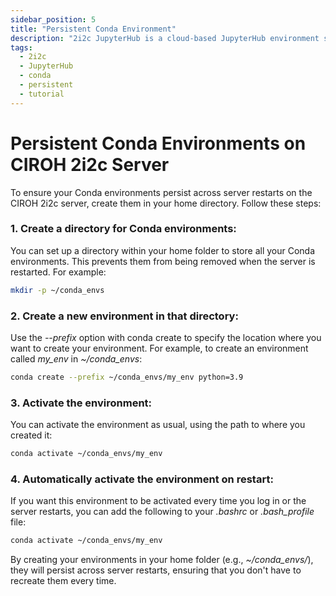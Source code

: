 ```yaml
---
sidebar_position: 5
title: "Persistent Conda Environment"
description: "2i2c JupyterHub is a cloud-based JupyterHub environment specifically designed for hydrological researchers. It is powered by 2i2c JupyterHub, a cloud-based JupyterHub environment specifically on Google Cloud"
tags:
  - 2i2c
  - JupyterHub
  - conda
  - persistent
  - tutorial
---
```


# Persistent Conda Environments on CIROH 2i2c Server
To ensure your Conda environments persist across server restarts on the CIROH 2i2c server, create them in your home directory. Follow these steps:

### 1. Create a directory for Conda environments:
You can set up a directory within your home folder to store all your Conda environments. This prevents them from being removed when the server is restarted. For example:

```bash
mkdir -p ~/conda_envs
```
### 2. Create a new environment in that directory:
Use the *--prefix* option with conda create to specify the location where you want to create your environment. For example, to create an environment called *my_env* in *~/conda_envs*:

```bash
conda create --prefix ~/conda_envs/my_env python=3.9
```
### 3. Activate the environment:
You can activate the environment as usual, using the path to where you created it:

```bash
conda activate ~/conda_envs/my_env
```

### 4. Automatically activate the environment on restart:
 If you want this environment to be activated every time you log in or the server restarts, you can add the following to your *.bashrc* or *.bash_profile* file:

```bash
conda activate ~/conda_envs/my_env
```

By creating your environments in your home folder (e.g., *~/conda_envs/*), they will persist across server restarts, ensuring that you don't have to recreate them every time.

 